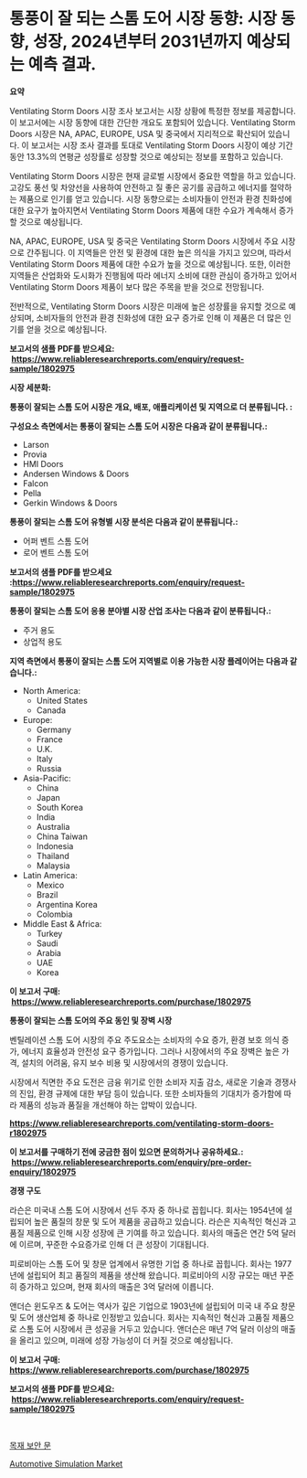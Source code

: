 <p><h1>통풍이 잘 되는 스톰 도어 시장 동향: 시장 동향, 성장, 2024년부터 2031년까지 예상되는 예측 결과.</h1></p><p><strong>요약</strong></p>
<p><p>Ventilating Storm Doors 시장 조사 보고서는 시장 상황에 특정한 정보를 제공합니다. 이 보고서에는 시장 동향에 대한 간단한 개요도 포함되어 있습니다. Ventilating Storm Doors 시장은 NA, APAC, EUROPE, USA 및 중국에서 지리적으로 확산되어 있습니다. 이 보고서는 시장 조사 결과를 토대로 Ventilating Storm Doors 시장이 예상 기간 동안 13.3%의 연평균 성장률로 성장할 것으로 예상되는 정보를 포함하고 있습니다. </p><p>Ventilating Storm Doors 시장은 현재 글로벌 시장에서 중요한 역할을 하고 있습니다. 고강도 풍선 및 차양선을 사용하여 안전하고 질 좋은 공기를 공급하고 에너지를 절약하는 제품으로 인기를 얻고 있습니다. 시장 동향으로는 소비자들이 안전과 환경 친화성에 대한 요구가 높아지면서 Ventilating Storm Doors 제품에 대한 수요가 계속해서 증가할 것으로 예상됩니다.</p><p>NA, APAC, EUROPE, USA 및 중국은 Ventilating Storm Doors 시장에서 주요 시장으로 간주됩니다. 이 지역들은 안전 및 환경에 대한 높은 의식을 가지고 있으며, 따라서 Ventilating Storm Doors 제품에 대한 수요가 높을 것으로 예상됩니다. 또한, 이러한 지역들은 산업화와 도시화가 진행됨에 따라 에너지 소비에 대한 관심이 증가하고 있어서 Ventilating Storm Doors 제품이 보다 많은 주목을 받을 것으로 전망됩니다. </p><p>전반적으로, Ventilating Storm Doors 시장은 미래에 높은 성장률을 유지할 것으로 예상되며, 소비자들의 안전과 환경 친화성에 대한 요구 증가로 인해 이 제품은 더 많은 인기를 얻을 것으로 예상됩니다.</p></p>
<p><strong>보고서의 샘플 PDF를 받으세요: &nbsp;<a href="https://www.reliableresearchreports.com/enquiry/request-sample/1802975">https://www.reliableresearchreports.com/enquiry/request-sample/1802975</a></strong></p>
<p><strong>시장 세분화:</strong></p>
<p><strong> 통풍이 잘되는 스톰 도어 시장은 개요, 배포, 애플리케이션 및 지역으로 더 분류됩니다. :</strong></p>
<p><strong>구성요소 측면에서는 통풍이 잘되는 스톰 도어 시장은 다음과 같이 분류됩니다.:</strong></p>
<p><ul><li>Larson</li><li>Provia</li><li>HMI Doors</li><li>Andersen Windows & Doors</li><li>Falcon</li><li>Pella</li><li>Gerkin Windows & Doors</li></ul></p>
<p><strong> 통풍이 잘되는 스톰 도어 유형별 시장 분석은 다음과 같이 분류됩니다.:</strong></p>
<p><ul><li>어퍼 벤트 스톰 도어</li><li>로어 벤트 스톰 도어</li></ul></p>
<p><strong>보고서의 샘플 PDF를 받으세요 :<a href="https://www.reliableresearchreports.com/enquiry/request-sample/1802975">https://www.reliableresearchreports.com/enquiry/request-sample/1802975</a></strong></p>
<p><strong> 통풍이 잘되는 스톰 도어 응용 분야별 시장 산업 조사는 다음과 같이 분류됩니다.:</strong></p>
<p><ul><li>주거 용도</li><li>상업적 용도</li></ul></p>
<p><strong>지역 측면에서 통풍이 잘되는 스톰 도어 지역별로 이용 가능한 시장 플레이어는 다음과 같습니다.:</strong></p>
<p><ul>
    <li>
        North America:
        <ul>
            <li>United States</li>
            <li>Canada</li>
        </ul>
    </li>
    <li>
        Europe:
        <ul>
            <li>Germany</li>
            <li>France</li>
            <li>U.K.</li>
            <li>Italy</li>
            <li>Russia</li>
        </ul>
    </li>
    <li>
        Asia-Pacific:
        <ul>
            <li>China</li>
            <li>Japan</li>
            <li>South Korea</li>
            <li>India</li>
            <li>Australia</li>
            <li>China Taiwan</li>
            <li>Indonesia</li>
            <li>Thailand</li>
            <li>Malaysia</li>
        </ul>
    </li>
    <li>
        Latin America:
        <ul>
            <li>Mexico</li>
            <li>Brazil</li>
            <li>Argentina Korea</li>
            <li>Colombia</li>
        </ul>
    </li>
    <li>
        Middle East & Africa:
        <ul>
            <li>Turkey</li>
            <li>Saudi</li>
            <li>Arabia</li>
            <li>UAE</li>
            <li>Korea</li>
        </ul>
    </li>
    </ul></p>
<p><strong>이 보고서 구매: &nbsp;<a href="https://www.reliableresearchreports.com/purchase/1802975">https://www.reliableresearchreports.com/purchase/1802975</a></strong></p>
<p><strong>통풍이 잘되는 스톰 도어의 주요 동인 및 장벽 시장</strong></p>
<p><p>벤틸레이션 스톰 도어 시장의 주요 주도요소는 소비자의 수요 증가, 환경 보호 의식 증가, 에너지 효율성과 안전성 요구 증가입니다. 그러나 시장에서의 주요 장벽은 높은 가격, 설치의 어려움, 유지 보수 비용 및 시장에서의 경쟁이 있습니다.</p><p>시장에서 직면한 주요 도전은 금융 위기로 인한 소비자 지출 감소, 새로운 기술과 경쟁사의 진입, 환경 규제에 대한 부담 등이 있습니다. 또한 소비자들의 기대치가 증가함에 따라 제품의 성능과 품질을 개선해야 하는 압박이 있습니다.</p></p>
<p><strong><a href="https://www.reliableresearchreports.com/ventilating-storm-doors-r1802975">https://www.reliableresearchreports.com/ventilating-storm-doors-r1802975</a></strong></p>
<p><strong>이 보고서를 구매하기 전에 궁금한 점이 있으면 문의하거나 공유하세요.: &nbsp;<a href="https://www.reliableresearchreports.com/enquiry/pre-order-enquiry/1802975">https://www.reliableresearchreports.com/enquiry/pre-order-enquiry/1802975</a></strong></p>
<p><strong>경쟁 구도</strong></p>
<p><p>라슨은 미국내 스톰 도어 시장에서 선두 주자 중 하나로 꼽힙니다. 회사는 1954년에 설립되어 높은 품질의 창문 및 도어 제품을 공급하고 있습니다. 라슨은 지속적인 혁신과 고품질 제품으로 인해 시장 성장에 큰 기여를 하고 있습니다. 회사의 매출은 연간 5억 달러에 이르며, 꾸준한 수요증가로 인해 더 큰 성장이 기대됩니다.</p><p>피로비아는 스톰 도어 및 창문 업계에서 유명한 기업 중 하나로 꼽힙니다. 회사는 1977년에 설립되어 최고 품질의 제품을 생산해 왔습니다. 피로비아의 시장 규모는 매년 꾸준히 증가하고 있으며, 현재 회사의 매출은 3억 달러에 이릅니다.</p><p>앤더슨 윈도우즈 & 도어는 역사가 깊은 기업으로 1903년에 설립되어 미국 내 주요 창문 및 도어 생산업체 중 하나로 인정받고 있습니다. 회사는 지속적인 혁신과 고품질 제품으로 스톰 도어 시장에서 큰 성공을 거두고 있습니다. 앤더슨은 매년 7억 달러 이상의 매출을 올리고 있으며, 미래에 성장 가능성이 더 커질 것으로 예상됩니다.</p></p>
<p><strong>이 보고서 구매: &nbsp; <a href="https://www.reliableresearchreports.com/purchase/1802975">https://www.reliableresearchreports.com/purchase/1802975</a></strong></p>
<p><strong>보고서의 샘플 PDF를 받으세요: &nbsp;<a href="https://www.reliableresearchreports.com/enquiry/request-sample/1802975">https://www.reliableresearchreports.com/enquiry/request-sample/1802975</a></strong><strong></strong></p>
<p>&nbsp;</p>
<p><p><a href="https://github.com/trmesnao7959541/Market-Research-Report-List-1/blob/main/397635324307.md">목재 보안 문</a></p><p><a href="https://github.com/PeterParrish5/Market-Research-Report-List-4/blob/main/automotive-simulation-market.md">Automotive Simulation Market</a></p></p>